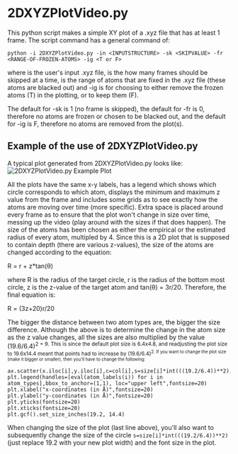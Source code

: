 # 2DXYZPlotVideo.py

This python script makes a simple XY plot of a .xyz file that has at least 1 frame. The script command has a general command of:

```python -i 2DXYZPlotVideo.py -in <INPUTSTRUCTURE> -sk <SKIPVALUE> -fr <RANGE-OF-FROZEN-ATOMS> -ig <T or F>```
  
where <INPUTSTRUCTURE> is the user's input .xyz file, <SKIPVALUE> is the how many frames should be skipped at a time, <RANGE-OF-FROZEN-ATOMS> is the range of atoms that are fixed in the .xyz file (these atoms are blacked out) and -ig <T or F> is for choosing to either remove the frozen atoms (T) in the plotting, or to keep them (F). 

The default for -sk is 1 (no frame is skipped), the default for -fr is 0, therefore no atoms are frozen or chosen to be blacked out, and the default for -ig is F, therefore no atoms are removed from the plot(s). 
  
## Example of the use of 2DXYZPlotVideo.py
  
A typical plot generated from 2DXYZPlotVideo.py looks like:
![2DXYZPlotVideo.py Example Plot](https://raw.githubusercontent.com/lenardcarroll/2DXYZPlotVideo.py/main/frame_0.jpg "Example of plot from 2DXYZPlotVideo.py")
  
All the plots have the same x-y labels, has a legend which shows which circle corresponds to which atom, displays the minimum and maximum z value from the frame and includes some grids as to see exactly how the atoms are moving over time (more specific). Extra space is placed around every frame as to ensure that the plot won't change in size over time, messing up the video (play around with the sizes if that does happen). The size of the atoms has been chosen as either the empirical or the estimated radius of every atom, multipled by 4. Since this is a 2D plot that is supposed to contain depth (there are various z-values), the size of the atoms are changed according to the equation:

R = r + z*tan(&theta;)
 
where R is the radius of the target circle, r is the radius of the bottom most circle, z is the z-value of the target atom and tan(&theta;) = 3r/20. Therefore, the final equation is:
  
R = (3z+20)r/20
  
The bigger the distance between two atom types are, the bigger the size difference. Although the above is to determine the change in the atom size as the z value changes, all the sizes are also multiplied by the value (19.6/6.4)<sup>2 = 9. This is since the default plot size is 6.4x4.8, and readjusting the plot size to 19.6x14.4 meant that points had to increase by (19.6/6.4)<sup>2. If you want to change the plot size (make it bigger or smaller), then you'll have to change the following:
```
ax.scatter(x.iloc[i],y.iloc[i],c=col[i],s=size[i]*int(((19.2/6.4))**2),edgecolors='black',marker='o',lw=2)
plt.legend(handles=[eval(atom_labels(i)) for i in atom_types],bbox_to_anchor=(1,1), loc="upper left",fontsize=20)
plt.xlabel("x-coordinates (in Å)",fontsize=20)
plt.ylabel("y-coordinates (in Å)",fontsize=20)
plt.yticks(fontsize=20)
plt.xticks(fontsize=20)
plt.gcf().set_size_inches(19.2, 14.4)
```

When changing the size of the plot (last line above), you'll also want to subsequently change the size of the circle ```s=size[i]*int(((19.2/6.4))**2)``` (just replace 19.2 with your new plot width) and the font size in the plot.
  
